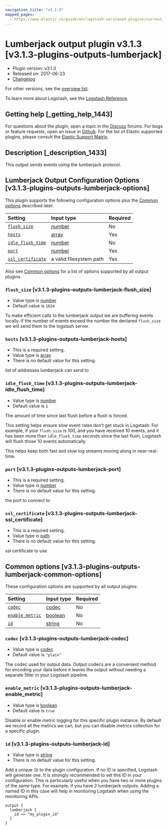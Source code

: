 ```yaml
---
navigation_title: "v3.1.3"
mapped_pages:
  - https://www.elastic.co/guide/en/logstash-versioned-plugins/current/v3.1.3-plugins-outputs-lumberjack.html
---
```


# Lumberjack output plugin v3.1.3 [v3.1.3-plugins-outputs-lumberjack]

* Plugin version: v3.1.3
* Released on: 2017-06-23
* [Changelog](https://github.com/logstash-plugins/logstash-output-lumberjack/blob/v3.1.3/CHANGELOG.md)

For other versions, see the [overview list](output-lumberjack-index.md).

To learn more about Logstash, see the [Logstash Reference](https://www.elastic.co/guide/en/logstash/current/index.html).

## Getting help [_getting_help_1443]

For questions about the plugin, open a topic in the [Discuss](http://discuss.elastic.co) forums. For bugs or feature requests, open an issue in [Github](https://github.com/logstash-plugins/logstash-output-lumberjack). For the list of Elastic supported plugins, please consult the [Elastic Support Matrix](https://www.elastic.co/support/matrix#matrix_logstash_plugins).

## Description [_description_1433]

This output sends events using the lumberjack protocol.

## Lumberjack Output Configuration Options [v3.1.3-plugins-outputs-lumberjack-options]

This plugin supports the following configuration options plus the [Common options](v3-1-3-plugins-outputs-lumberjack.md#v3.1.3-plugins-outputs-lumberjack-common-options) described later.

| Setting | Input type | Required |
| :- | :- | :- |
| [`flush_size`](v3-1-3-plugins-outputs-lumberjack.md#v3.1.3-plugins-outputs-lumberjack-flush_size) | [number](/lsr/value-types.md#number) | No |
| [`hosts`](v3-1-3-plugins-outputs-lumberjack.md#v3.1.3-plugins-outputs-lumberjack-hosts) | [array](/lsr/value-types.md#array) | Yes |
| [`idle_flush_time`](v3-1-3-plugins-outputs-lumberjack.md#v3.1.3-plugins-outputs-lumberjack-idle_flush_time) | [number](/lsr/value-types.md#number) | No |
| [`port`](v3-1-3-plugins-outputs-lumberjack.md#v3.1.3-plugins-outputs-lumberjack-port) | [number](/lsr/value-types.md#number) | Yes |
| [`ssl_certificate`](v3-1-3-plugins-outputs-lumberjack.md#v3.1.3-plugins-outputs-lumberjack-ssl_certificate) | a valid filesystem path | Yes |

Also see [Common options](v3-1-3-plugins-outputs-lumberjack.md#v3.1.3-plugins-outputs-lumberjack-common-options) for a list of options supported by all output plugins.

### `flush_size` [v3.1.3-plugins-outputs-lumberjack-flush_size]

* Value type is [number](/lsr/value-types.md#number)
* Default value is `1024`

To make efficient calls to the lumberjack output we are buffering events locally. if the number of events exceed the number the declared `flush_size` we will send them to the logstash server.

### `hosts` [v3.1.3-plugins-outputs-lumberjack-hosts]

* This is a required setting.
* Value type is [array](/lsr/value-types.md#array)
* There is no default value for this setting.

list of addresses lumberjack can send to

### `idle_flush_time` [v3.1.3-plugins-outputs-lumberjack-idle_flush_time]

* Value type is [number](/lsr/value-types.md#number)
* Default value is `1`

The amount of time since last flush before a flush is forced.

This setting helps ensure slow event rates don’t get stuck in Logstash. For example, if your `flush_size` is 100, and you have received 10 events, and it has been more than `idle_flush_time` seconds since the last flush, Logstash will flush those 10 events automatically.

This helps keep both fast and slow log streams moving along in near-real-time.

### `port` [v3.1.3-plugins-outputs-lumberjack-port]

* This is a required setting.
* Value type is [number](/lsr/value-types.md#number)
* There is no default value for this setting.

the port to connect to

### `ssl_certificate` [v3.1.3-plugins-outputs-lumberjack-ssl_certificate]

* This is a required setting.
* Value type is [path](/lsr/value-types.md#path)
* There is no default value for this setting.

ssl certificate to use

## Common options [v3.1.3-plugins-outputs-lumberjack-common-options]

These configuration options are supported by all output plugins:

| Setting | Input type | Required |
| :- | :- | :- |
| [`codec`](v3-1-3-plugins-outputs-lumberjack.md#v3.1.3-plugins-outputs-lumberjack-codec) | [codec](/lsr/value-types.md#codec) | No |
| [`enable_metric`](v3-1-3-plugins-outputs-lumberjack.md#v3.1.3-plugins-outputs-lumberjack-enable_metric) | [boolean](/lsr/value-types.md#boolean) | No |
| [`id`](v3-1-3-plugins-outputs-lumberjack.md#v3.1.3-plugins-outputs-lumberjack-id) | [string](/lsr/value-types.md#string) | No |

### `codec` [v3.1.3-plugins-outputs-lumberjack-codec]

* Value type is [codec](/lsr/value-types.md#codec)
* Default value is `"plain"`

The codec used for output data. Output codecs are a convenient method for encoding your data before it leaves the output without needing a separate filter in your Logstash pipeline.

### `enable_metric` [v3.1.3-plugins-outputs-lumberjack-enable_metric]

* Value type is [boolean](/lsr/value-types.md#boolean)
* Default value is `true`

Disable or enable metric logging for this specific plugin instance. By default we record all the metrics we can, but you can disable metrics collection for a specific plugin.

### `id` [v3.1.3-plugins-outputs-lumberjack-id]

* Value type is [string](/lsr/value-types.md#string)
* There is no default value for this setting.

Add a unique `ID` to the plugin configuration. If no ID is specified, Logstash will generate one. It is strongly recommended to set this ID in your configuration. This is particularly useful when you have two or more plugins of the same type. For example, if you have 2 lumberjack outputs. Adding a named ID in this case will help in monitoring Logstash when using the monitoring APIs.

```
output {
  lumberjack {
    id => "my_plugin_id"
  }
}
```
